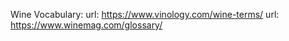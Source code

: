 

Wine Vocabulary:
url: https://www.vinology.com/wine-terms/
url: https://www.winemag.com/glossary/



